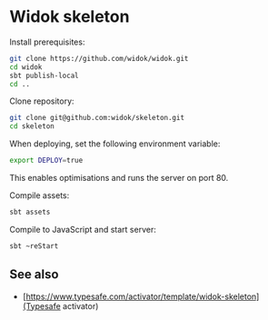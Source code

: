 # Widok skeleton
Install prerequisites:

```bash
git clone https://github.com/widok/widok.git
cd widok
sbt publish-local
cd ..
```

Clone repository:

```bash
git clone git@github.com:widok/skeleton.git
cd skeleton
```

When deploying, set the following environment variable:

```bash
export DEPLOY=true
```

This enables optimisations and runs the server on port 80.

Compile assets:

```bash
sbt assets
```

Compile to JavaScript and start server:

```bash
sbt ~reStart
```

## See also
* [https://www.typesafe.com/activator/template/widok-skeleton](Typesafe activator)
